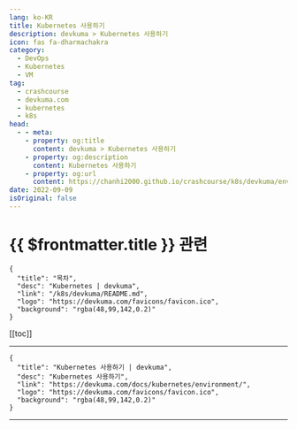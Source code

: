```yaml
---
lang: ko-KR
title: Kubernetes 사용하기
description: devkuma > Kubernetes 사용하기
icon: fas fa-dharmachakra
category: 
  - DevOps
  - Kubernetes
  - VM
tag: 
  - crashcourse
  - devkuma.com
  - kubernetes
  - k8s
head:
  - - meta:
    - property: og:title
      content: devkuma > Kubernetes 사용하기
    - property: og:description
      content: Kubernetes 사용하기
    - property: og:url
      content: https://chanhi2000.github.io/crashcourse/k8s/devkuma/environment.html
date: 2022-09-09
isOriginal: false
---
```


# {{ $frontmatter.title }} 관련

```component VPCard
{
  "title": "목차",
  "desc": "Kubernetes | devkuma",
  "link": "/k8s/devkuma/README.md",
  "logo": "https://devkuma.com/favicons/favicon.ico",
  "background": "rgba(48,99,142,0.2)"
}
```

[[toc]]

---

```component VPCard
{
  "title": "Kubernetes 사용하기 | devkuma", 
  "desc": "Kubernetes 사용하기", 
  "link": "https://devkuma.com/docs/kubernetes/environment/", 
  "logo": "https://devkuma.com/favicons/favicon.ico",
  "background": "rgba(48,99,142,0.2)"
}
```

<!-- TODO: 작성 -->

---

<TagLinks />